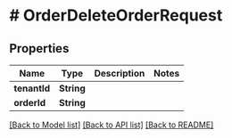 # # OrderDeleteOrderRequest


## Properties 


Name | Type | Description | Notes
------------ | ------------- | ------------- | -------------
**tenantId**| **String** |   |
**orderId**| **String** |   |


[[Back to Model list]](../../README.md#models) [[Back to API list]](../../README.md#endpoints) [[Back to README]](../../README.md)

